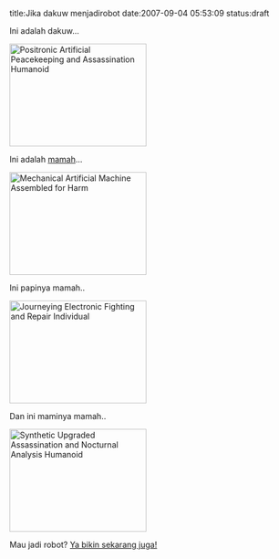 title:Jika dakuw menjadirobot
date:2007-09-04 05:53:09
status:draft

Ini adalah dakuw...

<a href="http://cyborg.namedecoder.com">
<img src="http://cyborg.namedecoder.com/webimages/governor3k3-PAPAH.png" alt="Positronic Artificial Peacekeeping and Assassination Humanoid" border="0" height="180" width="240" /></a>

Ini adalah <a href="http://chrisnanice.blogspot.com">mamah</a>...

<a href="http://cyborg.namedecoder.com">
<img src="http://cyborg.namedecoder.com/webimages/genic-MAMAH.png" alt="Mechanical Artificial Machine Assembled for Harm" border="0" height="180" width="240" /></a>

Ini papinya mamah..

<a href="http://cyborg.namedecoder.com">
<img src="http://cyborg.namedecoder.com/webimages/edox-JEFRI.png" alt="Journeying Electronic Fighting and Repair Individual" border="0" height="180" width="240" /></a>

Dan ini maminya mamah..

<a href="http://cyborg.namedecoder.com">
<img src="http://cyborg.namedecoder.com/webimages/chi2-SUANAH.png" alt="Synthetic Upgraded Assassination and Nocturnal Analysis Humanoid" border="0" height="180" width="240" /></a>

Mau jadi robot? <a href="http://cyborg.namedecoder.com">Ya bikin sekarang juga!</a>